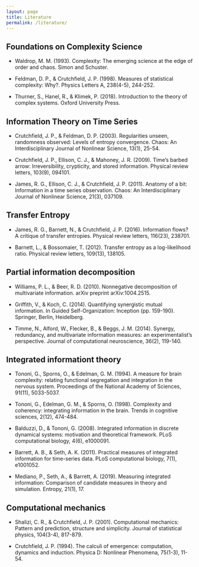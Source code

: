 ```yaml
---
layout: page
title: Literature
permalink: /literature/
---
```


## Foundations on Complexity Science

- Waldrop, M. M. (1993). Complexity: The emerging science at the edge of order and chaos. Simon and Schuster.

- Feldman, D. P., & Crutchfield, J. P. (1998). Measures of statistical complexity: Why?. Physics Letters A, 238(4-5), 244-252.

- Thurner, S., Hanel, R., & Klimek, P. (2018). Introduction to the theory of complex systems. Oxford University Press.

## Information Theory on Time Series

- Crutchfield, J. P., & Feldman, D. P. (2003). Regularities unseen, randomness observed: Levels of entropy convergence. Chaos: An Interdisciplinary Journal of Nonlinear Science, 13(1), 25-54.

- Crutchfield, J. P., Ellison, C. J., & Mahoney, J. R. (2009). Time’s barbed arrow: Irreversibility, crypticity, and stored information. Physical review letters, 103(9), 094101.

- James, R. G., Ellison, C. J., & Crutchfield, J. P. (2011). Anatomy of a bit: Information in a time series observation. Chaos: An Interdisciplinary Journal of Nonlinear Science, 21(3), 037109.

## Transfer Entropy

- James, R. G., Barnett, N., & Crutchfield, J. P. (2016). Information flows? A critique of transfer entropies. Physical review letters, 116(23), 238701.

- Barnett, L., & Bossomaier, T. (2012). Transfer entropy as a log-likelihood ratio. Physical review letters, 109(13), 138105.

## Partial information decomposition

- Williams, P. L., & Beer, R. D. (2010). Nonnegative decomposition of multivariate information. arXiv preprint arXiv:1004.2515.

- Griffith, V., & Koch, C. (2014). Quantifying synergistic mutual information. In Guided Self-Organization: Inception (pp. 159-190). Springer, Berlin, Heidelberg.

- Timme, N., Alford, W., Flecker, B., & Beggs, J. M. (2014). Synergy, redundancy, and multivariate information measures: an experimentalist’s perspective. Journal of computational neuroscience, 36(2), 119-140.

## Integrated informationt theory

- Tononi, G., Sporns, O., & Edelman, G. M. (1994). A measure for brain complexity: relating functional segregation and integration in the nervous system. Proceedings of the National Academy of Sciences, 91(11), 5033-5037.

- Tononi, G., Edelman, G. M., & Sporns, O. (1998). Complexity and coherency: integrating information in the brain. Trends in cognitive sciences, 2(12), 474-484.

- Balduzzi, D., & Tononi, G. (2008). Integrated information in discrete dynamical systems: motivation and theoretical framework. PLoS computational biology, 4(6), e1000091.

- Barrett, A. B., & Seth, A. K. (2011). Practical measures of integrated information for time-series data. PLoS computational biology, 7(1), e1001052.

- Mediano, P., Seth, A., & Barrett, A. (2019). Measuring integrated information: Comparison of candidate measures in theory and simulation. Entropy, 21(1), 17.

## Computational mechanics

- Shalizi, C. R., & Crutchfield, J. P. (2001). Computational mechanics: Pattern and prediction, structure and simplicity. Journal of statistical physics, 104(3-4), 817-879.

- Crutchfield, J. P. (1994). The calculi of emergence: computation, dynamics and induction. Physica D: Nonlinear Phenomena, 75(1-3), 11-54.
